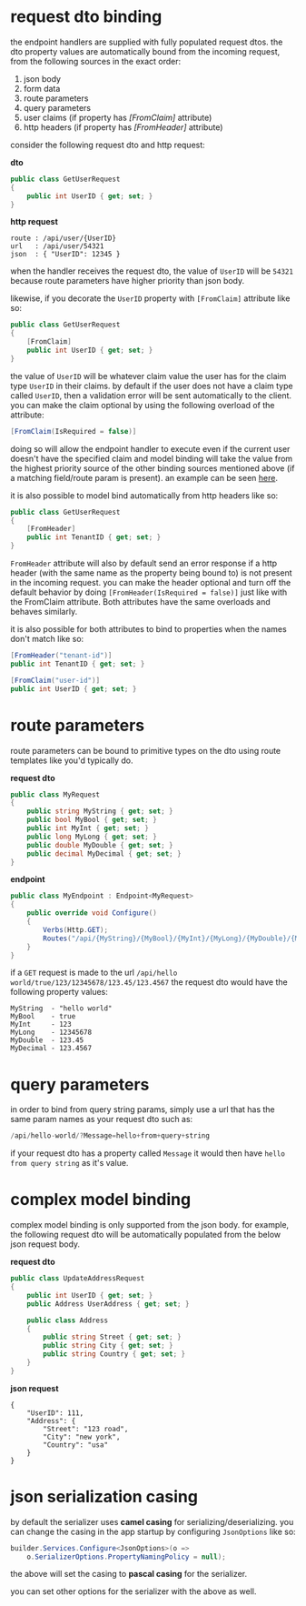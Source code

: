 # request dto binding
the endpoint handlers are supplied with fully populated request dtos. the dto property values are automatically bound from the incoming request, from the following sources in the exact order:

1. json body
2. form data
3. route parameters
4. query parameters
5. user claims (if property has *[FromClaim]* attribute)
6. http headers (if property has *[FromHeader]* attribute)

consider the following request dto and http request:

**dto**
```csharp
public class GetUserRequest
{
    public int UserID { get; set; }
}
```

**http request**
```
route : /api/user/{UserID}
url   : /api/user/54321
json  : { "UserID": 12345 }
```

when the handler receives the request dto, the value of `UserID` will be `54321` because route parameters have higher priority than json body.

likewise, if you decorate the `UserID` property with `[FromClaim]` attribute like so:
```csharp
public class GetUserRequest
{
    [FromClaim]
    public int UserID { get; set; }
}
```
the value of `UserID` will be whatever claim value the user has for the claim type `UserID` in their claims. by default if the user does not have a claim type called `UserID`, then a validation error will be sent automatically to the client. you can make the claim optional by using the following overload of the attribute:
```java
[FromClaim(IsRequired = false)]
```
doing so will allow the endpoint handler to execute even if the current user doesn't have the specified claim and model binding will take the value from the highest priority source of the other binding sources mentioned above (if a matching field/route param is present). an example can be seen [here](https://github.com/dj-nitehawk/FastEndpoints/blob/main/Web/%5BFeatures%5D/Customers/Update/Endpoint.cs).

it is also possible to model bind automatically from http headers like so:
```csharp
public class GetUserRequest
{
    [FromHeader]
    public int TenantID { get; set; }
}
```
`FromHeader` attribute will also by default send an error response if a http header (with the same name as the property being bound to) is not present in the incoming request. you can make the header optional and turn off the default behavior by doing `[FromHeader(IsRequired = false)]` just like with the FromClaim attribute. Both attributes have the same overloads and behaves similarly.

it is also possible for both attributes to bind to properties when the names don't match like so:
```csharp
[FromHeader("tenant-id")]
public int TenantID { get; set; }

[FromClaim("user-id")]
public int UserID { get; set; }
```

# route parameters
route parameters can be bound to primitive types on the dto using route templates like you'd typically do.

**request dto**

```csharp
public class MyRequest
{
    public string MyString { get; set; }
    public bool MyBool { get; set; }
    public int MyInt { get; set; }
    public long MyLong { get; set; }
    public double MyDouble { get; set; }
    public decimal MyDecimal { get; set; }
}
```

**endpoint**
```csharp
public class MyEndpoint : Endpoint<MyRequest>
{
    public override void Configure()
    {
        Verbs(Http.GET);
        Routes("/api/{MyString}/{MyBool}/{MyInt}/{MyLong}/{MyDouble}/{MyDecimal}");
    }
}
```

if a `GET` request is made to the url `/api/hello world/true/123/12345678/123.45/123.4567` the request dto would have the following property values:

```
MyString  - "hello world"
MyBool    - true
MyInt     - 123
MyLong    - 12345678
MyDouble  - 123.45
MyDecimal - 123.4567
```

# query parameters
in order to bind from query string params, simply use a url that has the same param names as your request dto such as:
```java
/api/hello-world/?Message=hello+from+query+string
```
if your request dto has a property called `Message` it would then have `hello from query string` as it's value.

# complex model binding

complex model binding is only supported from the json body. for example, the following request dto will be automatically populated from the below json request body.

**request dto**
```csharp
public class UpdateAddressRequest
{
    public int UserID { get; set; }
    public Address UserAddress { get; set; }

    public class Address
    {
        public string Street { get; set; }
        public string City { get; set; }
        public string Country { get; set; }
    }
}
```

**json request**
```
{
    "UserID": 111,
    "Address": {
        "Street": "123 road",
        "City": "new york",
        "Country": "usa"
    }
}
```

# json serialization casing
by default the serializer uses **camel casing** for serializing/deserializing. you can change the casing in the app startup by configuring `JsonOptions` like so:
```java
builder.Services.Configure<JsonOptions>(o => 
    o.SerializerOptions.PropertyNamingPolicy = null);
```
the above will set the casing to **pascal casing** for the serializer.

you can set other options for the serializer with the above as well.